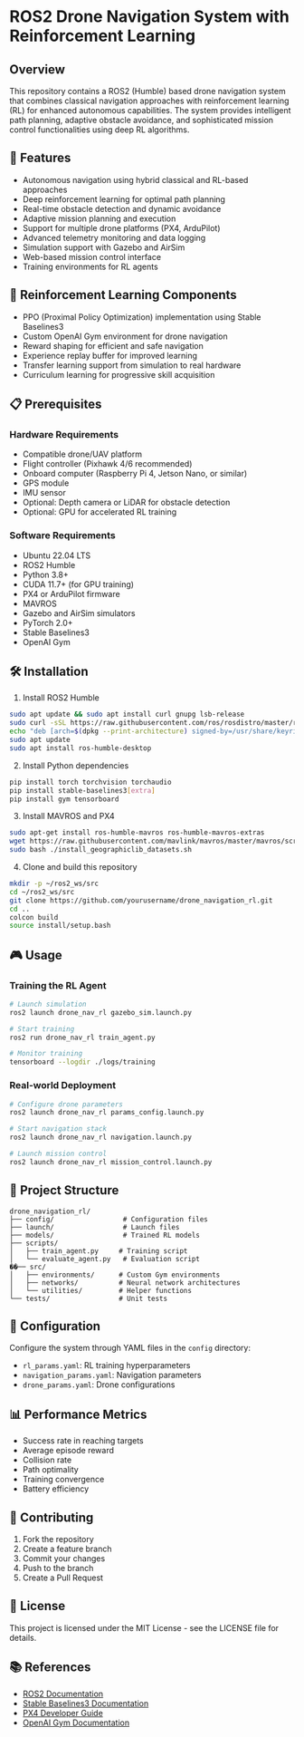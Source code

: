 # ROS2 Drone Navigation System with Reinforcement Learning

## Overview
This repository contains a ROS2 (Humble) based drone navigation system that combines classical navigation approaches with reinforcement learning (RL) for enhanced autonomous capabilities. The system provides intelligent path planning, adaptive obstacle avoidance, and sophisticated mission control functionalities using deep RL algorithms.

## 🚁 Features
- Autonomous navigation using hybrid classical and RL-based approaches
- Deep reinforcement learning for optimal path planning
- Real-time obstacle detection and dynamic avoidance
- Adaptive mission planning and execution
- Support for multiple drone platforms (PX4, ArduPilot)
- Advanced telemetry monitoring and data logging
- Simulation support with Gazebo and AirSim
- Web-based mission control interface
- Training environments for RL agents

## 🧠 Reinforcement Learning Components
- PPO (Proximal Policy Optimization) implementation using Stable Baselines3
- Custom OpenAI Gym environment for drone navigation
- Reward shaping for efficient and safe navigation
- Experience replay buffer for improved learning
- Transfer learning support from simulation to real hardware
- Curriculum learning for progressive skill acquisition

## 📋 Prerequisites

### Hardware Requirements
- Compatible drone/UAV platform
- Flight controller (Pixhawk 4/6 recommended)
- Onboard computer (Raspberry Pi 4, Jetson Nano, or similar)
- GPS module
- IMU sensor
- Optional: Depth camera or LiDAR for obstacle detection
- Optional: GPU for accelerated RL training

### Software Requirements
- Ubuntu 22.04 LTS
- ROS2 Humble
- Python 3.8+
- CUDA 11.7+ (for GPU training)
- PX4 or ArduPilot firmware
- MAVROS
- Gazebo and AirSim simulators
- PyTorch 2.0+
- Stable Baselines3
- OpenAI Gym

## 🛠️ Installation

1. Install ROS2 Humble
```bash
sudo apt update && sudo apt install curl gnupg lsb-release
sudo curl -sSL https://raw.githubusercontent.com/ros/rosdistro/master/ros.key -o /usr/share/keyrings/ros-archive-keyring.gpg
echo "deb [arch=$(dpkg --print-architecture) signed-by=/usr/share/keyrings/ros-archive-keyring.gpg] http://packages.ros.org/ros2/ubuntu $(source /etc/os-release && echo $UBUNTU_CODENAME) main" | sudo tee /etc/apt/sources.list.d/ros2.list > /dev/null
sudo apt update
sudo apt install ros-humble-desktop
```

2. Install Python dependencies
```bash
pip install torch torchvision torchaudio
pip install stable-baselines3[extra]
pip install gym tensorboard
```

3. Install MAVROS and PX4
```bash
sudo apt-get install ros-humble-mavros ros-humble-mavros-extras
wget https://raw.githubusercontent.com/mavlink/mavros/master/mavros/scripts/install_geographiclib_datasets.sh
sudo bash ./install_geographiclib_datasets.sh
```

4. Clone and build this repository
```bash
mkdir -p ~/ros2_ws/src
cd ~/ros2_ws/src
git clone https://github.com/yourusername/drone_navigation_rl.git
cd ..
colcon build
source install/setup.bash
```

## 🎮 Usage

### Training the RL Agent
```bash
# Launch simulation
ros2 launch drone_nav_rl gazebo_sim.launch.py

# Start training
ros2 run drone_nav_rl train_agent.py

# Monitor training
tensorboard --logdir ./logs/training
```

### Real-world Deployment
```bash
# Configure drone parameters
ros2 launch drone_nav_rl params_config.launch.py

# Start navigation stack
ros2 launch drone_nav_rl navigation.launch.py

# Launch mission control
ros2 launch drone_nav_rl mission_control.launch.py
```

## 📁 Project Structure
```
drone_navigation_rl/
├── config/                 # Configuration files
├── launch/                 # Launch files
├── models/                 # Trained RL models
├── scripts/               
│   ├── train_agent.py     # Training script
│   └── evaluate_agent.py   # Evaluation script
��── src/
│   ├── environments/      # Custom Gym environments
│   ├── networks/          # Neural network architectures
│   └── utilities/         # Helper functions
└── tests/                 # Unit tests
```

## 🔧 Configuration
Configure the system through YAML files in the `config` directory:
- `rl_params.yaml`: RL training hyperparameters
- `navigation_params.yaml`: Navigation parameters
- `drone_params.yaml`: Drone configurations

## 📊 Performance Metrics
- Success rate in reaching targets
- Average episode reward
- Collision rate
- Path optimality
- Training convergence
- Battery efficiency

## 🤝 Contributing
1. Fork the repository
2. Create a feature branch
3. Commit your changes
4. Push to the branch
5. Create a Pull Request

## 📝 License
This project is licensed under the MIT License - see the LICENSE file for details.

## 📚 References
- [ROS2 Documentation](https://docs.ros.org/en/humble/)
- [Stable Baselines3 Documentation](https://stable-baselines3.readthedocs.io/)
- [PX4 Developer Guide](https://dev.px4.io/)
- [OpenAI Gym Documentation](https://gym.openai.com/) 